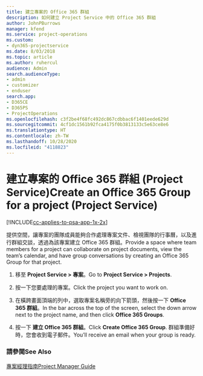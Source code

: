 ```yaml
---
title: 建立專案的 Office 365 群組
description: 如何建立 Project Service 中的 Office 365 群組
author: JohnPBurrows
manager: kfend
ms.service: project-operations
ms.custom:
- dyn365-projectservice
ms.date: 8/03/2018
ms.topic: article
ms.author: ruhercul
audience: Admin
search.audienceType:
- admin
- customizer
- enduser
search.app:
- D365CE
- D365PS
- ProjectOperations
ms.openlocfilehash: c3f2be4f68fc492dc867cdbbac6f1401eede629d
ms.sourcegitcommit: 4cf1dc1561b92fca4175f0b3813133c5e63ce8e6
ms.translationtype: HT
ms.contentlocale: zh-TW
ms.lasthandoff: 10/28/2020
ms.locfileid: "4118823"
---
```

# <a name="create-an-office-365-group-for-a-project-project-service"></a><span data-ttu-id="f2ff6-103">建立專案的 Office 365 群組 (Project Service)</span><span class="sxs-lookup"><span data-stu-id="f2ff6-103">Create an Office 365 Group for a project (Project Service)</span></span>

[!INCLUDE[cc-applies-to-psa-app-1x-2x](../includes/cc-applies-to-psa-app-1x-2x.md)]

<span data-ttu-id="f2ff6-104">提供空間，讓專案的團隊成員能夠合作處理專案文件、檢視團隊的行事曆，以及進行群組交談，透過為該專案建立 Office 365 群組。</span><span class="sxs-lookup"><span data-stu-id="f2ff6-104">Provide a space where team members for a project can collaborate on project documents, view the team’s calendar, and have group conversations by creating an Office 365 Group for that project.</span></span>  
  
1.  <span data-ttu-id="f2ff6-105">移至 **Project Service > 專案**。</span><span class="sxs-lookup"><span data-stu-id="f2ff6-105">Go to **Project Service > Projects**.</span></span>  
  
2.  <span data-ttu-id="f2ff6-106">按一下您要處理的專案。</span><span class="sxs-lookup"><span data-stu-id="f2ff6-106">Click the project you want to work on.</span></span>  
  
3.  <span data-ttu-id="f2ff6-107">在橫跨畫面頂端的列中，選取專案名稱旁的向下箭頭，然後按一下 **Office 365 群組**。</span><span class="sxs-lookup"><span data-stu-id="f2ff6-107">In the bar across the top of the screen, select the down arrow next to the project name, and then click **Office 365 Groups**.</span></span>  
  
4.  <span data-ttu-id="f2ff6-108">按一下 **建立 Office 365 群組**。</span><span class="sxs-lookup"><span data-stu-id="f2ff6-108">Click **Create Office 365 Group**.</span></span> <span data-ttu-id="f2ff6-109">群組準備好時，您會收到電子郵件。</span><span class="sxs-lookup"><span data-stu-id="f2ff6-109">You’ll receive an email when your group is ready.</span></span>  
  
### <a name="see-also"></a><span data-ttu-id="f2ff6-110">請參閱</span><span class="sxs-lookup"><span data-stu-id="f2ff6-110">See Also</span></span>  
 [<span data-ttu-id="f2ff6-111">專案經理指南</span><span class="sxs-lookup"><span data-stu-id="f2ff6-111">Project Manager Guide</span></span>](../psa/project-manager-guide.md)
